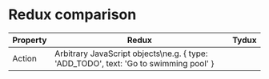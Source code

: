 
# Redux comparison

Property|Redux|Tydux
-|-|-
Action|Arbitrary JavaScript objects\ne.g. { type: 'ADD_TODO', text: 'Go to swimming pool' }|




